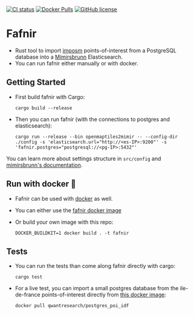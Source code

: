 [![CI status](https://github.com/Qwant/fafnir/workflows/Fafnir%20CI/badge.svg)](https://github.com/Qwant/fafnir)
[![Docker Pulls](https://img.shields.io/docker/pulls/qwantresearch/fafnir.svg)](https://hub.docker.com/r/qwantresearch/fafnir/)
[![GitHub license](https://img.shields.io/github/license/Qwant/fafnir.svg)](https://github.com/Qwant/fafnir/blob/master/LICENSE)

# Fafnir

- Rust tool to import [imposm](https://github.com/omniscale/imposm3) points-of-interest from a PostgreSQL database into a [Mímirsbrunn](https://github.com/CanalTP/mimirsbrunn/) Elasticsearch.
- You can run fafnir either manually or with docker.

## Getting Started

- First build fafnir with Cargo:

  ```shell
  cargo build --release
  ```
- Then you can run fafnir (with the connections to postgres and elasticsearch):

  ```shell
  cargo run --release --bin openmaptiles2mimir -- --config-dir ./config -s 'elasticsearch.url="http://<es-IP>:9200"' -s 'fafnir.postgres="postgresql://<pg-IP>:5432"'
  ```

You can learn more about settings structure in `src/config` and
[mimirsbrunn's documentation](https://github.com/CanalTP/mimirsbrunn/blob/master/docs/indexing.md).

## Run with docker :whale:

- Fafnir can be used with [docker](https://www.docker.com/) as well.
- You can either use the [fafnir docker image](https://hub.docker.com/r/qwantresearch/fafnir/)
- Or build your own image with this repo:

  ```shell
  DOCKER_BUILDKIT=1 docker build . -t fafnir
  ```

## Tests

- You can run the tests than come along fafnir directly with cargo:

  ```shell
  cargo test
  ```

- For a live test, you can import a small postgres database from the ile-de-france points-of-interest directly from [this docker image](https://hub.docker.com/r/qwantresearch/postgres_poi_idf/):

  ```shell
  docker pull qwantresearch/postgres_poi_idf
  ```
